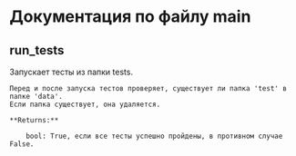 # Документация по файлу main

## run_tests
Запускает тесты из папки tests.

    Перед и после запуска тестов проверяет, существует ли папка 'test' в папке 'data'.
    Если папка существует, она удаляется.

    **Returns:**

        bool: True, если все тесты успешно пройдены, в противном случае False.

